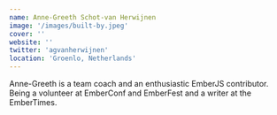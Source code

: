 ```yaml
---
name: Anne-Greeth Schot-van Herwijnen
image: '/images/built-by.jpeg'
cover: ''
website: ''
twitter: 'agvanherwijnen'
location: 'Groenlo, Netherlands'
---
```

Anne-Greeth is a team coach and an enthusiastic EmberJS contributor. Being a volunteer at EmberConf and EmberFest and a writer at the EmberTimes.
